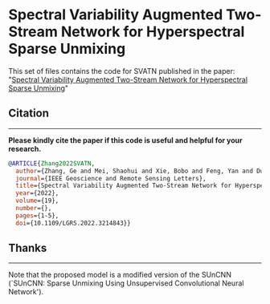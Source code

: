 # Spectral Variability Augmented Two-Stream Network for Hyperspectral Sparse Unmixing

This set of files contains the code for SVATN published in the paper:
 "[Spectral Variability Augmented Two-Stream Network for Hyperspectral Sparse Unmixing](https://ieeexplore.ieee.org/document/9919800)" 



## Citation
---------------------

**Please kindly cite the paper if this code is useful and helpful for your research.**

```bibtex
@ARTICLE{Zhang2022SVATN,
  author={Zhang, Ge and Mei, Shaohui and Xie, Bobo and Feng, Yan and Du, Qian},
  journal={IEEE Geoscience and Remote Sensing Letters}, 
  title={Spectral Variability Augmented Two-Stream Network for Hyperspectral Sparse Unmixing}, 
  year={2022},
  volume={19},
  number={},
  pages={1-5},
  doi={10.1109/LGRS.2022.3214843}}
```

## Thanks
---------------------
Note that the proposed model is a modified version of the SUnCNN (`SUnCNN: Sparse Unmixing Using Unsupervised Convolutional Neural Network').
